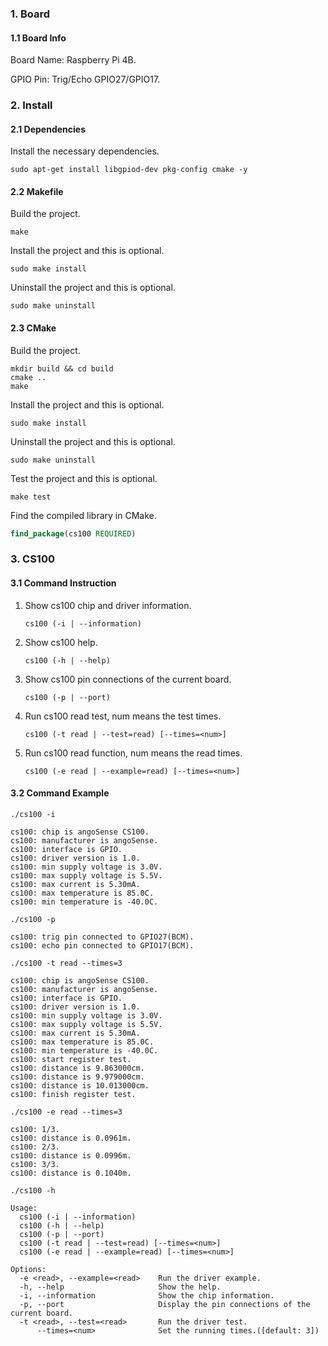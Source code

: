 ### 1. Board

#### 1.1 Board Info

Board Name: Raspberry Pi 4B.

GPIO Pin: Trig/Echo GPIO27/GPIO17.

### 2. Install

#### 2.1 Dependencies

Install the necessary dependencies.

```shell
sudo apt-get install libgpiod-dev pkg-config cmake -y
```

#### 2.2 Makefile

Build the project.

```shell
make
```

Install the project and this is optional.

```shell
sudo make install
```

Uninstall the project and this is optional.

```shell
sudo make uninstall
```

#### 2.3 CMake

Build the project.

```shell
mkdir build && cd build 
cmake .. 
make
```

Install the project and this is optional.

```shell
sudo make install
```

Uninstall the project and this is optional.

```shell
sudo make uninstall
```

Test the project and this is optional.

```shell
make test
```

Find the compiled library in CMake. 

```cmake
find_package(cs100 REQUIRED)
```

### 3. CS100

#### 3.1 Command Instruction

1. Show cs100 chip and driver information.

   ```shell
   cs100 (-i | --information)
   ```

2. Show cs100 help. 

   ```shell
   cs100 (-h | --help)
   ```

3. Show cs100 pin connections of the current board.

   ```shell
   cs100 (-p | --port)
   ```

4. Run cs100 read test, num means the test times.

   ```shell
   cs100 (-t read | --test=read) [--times=<num>]
   ```

5. Run cs100 read function, num means the read times.

   ```shell
   cs100 (-e read | --example=read) [--times=<num>]
   ```

#### 3.2 Command Example

```shell
./cs100 -i

cs100: chip is angoSense CS100.
cs100: manufacturer is angoSense.
cs100: interface is GPIO.
cs100: driver version is 1.0.
cs100: min supply voltage is 3.0V.
cs100: max supply voltage is 5.5V.
cs100: max current is 5.30mA.
cs100: max temperature is 85.0C.
cs100: min temperature is -40.0C.
```

```shell
./cs100 -p

cs100: trig pin connected to GPIO27(BCM).
cs100: echo pin connected to GPIO17(BCM).
```

```shell
./cs100 -t read --times=3

cs100: chip is angoSense CS100.
cs100: manufacturer is angoSense.
cs100: interface is GPIO.
cs100: driver version is 1.0.
cs100: min supply voltage is 3.0V.
cs100: max supply voltage is 5.5V.
cs100: max current is 5.30mA.
cs100: max temperature is 85.0C.
cs100: min temperature is -40.0C.
cs100: start register test.
cs100: distance is 9.863000cm.
cs100: distance is 9.979000cm.
cs100: distance is 10.013000cm.
cs100: finish register test.
```

```shell
./cs100 -e read --times=3

cs100: 1/3.
cs100: distance is 0.0961m.
cs100: 2/3.
cs100: distance is 0.0996m.
cs100: 3/3.
cs100: distance is 0.1040m.
```

```shell
./cs100 -h

Usage:
  cs100 (-i | --information)
  cs100 (-h | --help)
  cs100 (-p | --port)
  cs100 (-t read | --test=read) [--times=<num>]
  cs100 (-e read | --example=read) [--times=<num>]

Options:
  -e <read>, --example=<read>    Run the driver example.
  -h, --help                     Show the help.
  -i, --information              Show the chip information.
  -p, --port                     Display the pin connections of the current board.
  -t <read>, --test=<read>       Run the driver test.
      --times=<num>              Set the running times.([default: 3])
```

